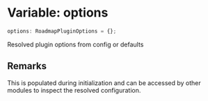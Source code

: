 # Variable: options

```ts
options: RoadmapPluginOptions = {};
```

Resolved plugin options from config or defaults

## Remarks

This is populated during initialization and can be accessed by other modules
to inspect the resolved configuration.
